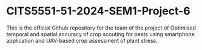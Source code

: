 # CITS5551-51-2024-SEM1-Project-6
This is the official Github repository for the team of the project of Optimised temporal and spatial accuracy of crop scouting for pests using smartphone application and UAV-based crop assessment of plant stress.
